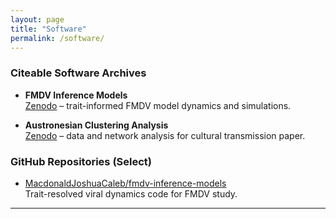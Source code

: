 ```yaml
---
layout: page
title: "Software"
permalink: /software/
---
```


### Citeable Software Archives

- **FMDV Inference Models**  
  [Zenodo](https://doi.org/10.5281/zenodo.7393935) – trait-informed FMDV model dynamics and simulations.

- **Austronesian Clustering Analysis**  
  [Zenodo](https://doi.org/10.5281/zenodo.13798914) – data and network analysis for cultural transmission paper.

### GitHub Repositories (Select)

- [MacdonaldJoshuaCaleb/fmdv-inference-models](https://github.com/MacdonaldJoshuaCaleb/fmdv-inference-models)  
  Trait-resolved viral dynamics code for FMDV study.

---

<p style="text-align: center;">
  <a href="https://orcid.org/0000-0002-3643-6266" title="ORCID" target="_blank">
    <i class="fab fa-orcid fa-2x"></i>
  </a>
  &nbsp;&nbsp;
  <a href="https://scholar.google.com/citations?user=VxTPRq8AAAAJ&hl=en" title="Google Scholar" target="_blank">
    <i class="fas fa-graduation-cap fa-2x"></i>
  </a>
  &nbsp;&nbsp;
  <a href="https://www.researchgate.net/profile/Joshua_Macdonald4" title="ResearchGate" target="_blank">
    <i class="fab fa-researchgate fa-2x"></i>
  </a>
  &nbsp;&nbsp;
  <a href="https://github.com/MacdonaldJoshuaCaleb" title="GitHub" target="_blank">
    <i class="fab fa-github fa-2x"></i>
  </a>
</p>
